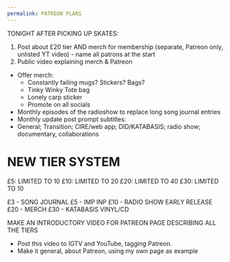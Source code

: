 ```yaml
---
permalink: PATREON PLANS
---
```

TONIGHT AFTER PICKING UP SKATES:
1. Post about £20 tier AND merch for membership (separate, Patreon only, unlisted YT video) - name all patrons at the start 
2. Public video explaining merch & Patreon 


- Offer merch:
	- Constantly failing mugs? Stickers? Bags?
	- Tinky Winky Tote bag
	- Lonely carp sticker 
	- Promote on all socials 
- Monthly episodes of the radioshow to replace long song journal entries 
- Monthly update post prompt subtitles:
- General; Transition; CIRE/web app; DID/KATABASIS; radio show; documentary, collaborations
# NEW TIER SYSTEM
£5: LIMITED TO 10
£10: LIMITED TO 20
£20: LIMITED TO 40
£30: LIMITED TO 10

£3 - SONG JOURNAL
£5 - IMP INP
£10 - RADIO SHOW EARLY RELEASE
£20 - MERCH
£30 - KATABASIS VINYL/CD



MAKE AN INTRODUCTORY VIDEO FOR PATREON PAGE DESCRIBING ALL THE TIERS 
- Post this video to IGTV and YouTube, tagging Patreon. 
- Make it general, about Patreon, using my own page as example